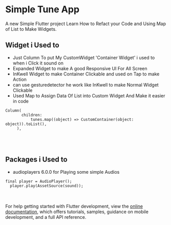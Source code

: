 # Simple Tune App

A new Simple Flutter project Learn How to Refact your Code and Using Map of List to Make Widgets.
<br>
## Widget i Used to 
- Just Column To put My CustomWidget 'Container Widget' i used to when i Click it sound on <br>
- Expanded Widget to make A good Responsive UI For All Screen<br>
- InKwell Widget to make Container Clickable and used on Tap to make Action<br>
- can use gesturedetector he work like InKwell to make Normal Widget Clickable
- Used Map to Assign Data Of List into Custom Widget And Make it easier in code
 ```
 Column(
        children:
            tunes.map((object) => CustomContainer(object: object)).toList(),
      ),
 ```
<br>  
<br>

## Packages i Used to 
- audioplayers 6.0.0 for Playing some simple Audios
```
final player = AudioPlayer();
  player.play(AssetSource(sound));
```
<br><br>
For help getting started with Flutter development, view the
[online documentation](https://docs.flutter.dev/), which offers tutorials,
samples, guidance on mobile development, and a full API reference.
